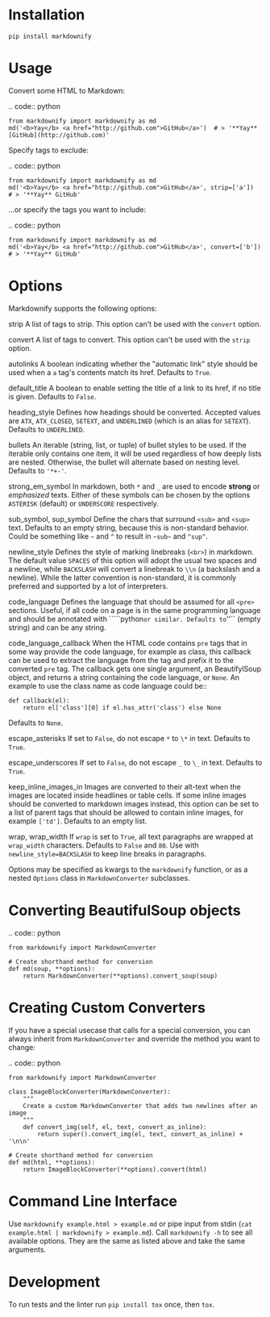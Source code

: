 Installation
============

``pip install markdownify``


Usage
=====

Convert some HTML to Markdown:

.. code:: python

    from markdownify import markdownify as md
    md('<b>Yay</b> <a href="http://github.com">GitHub</a>')  # > '**Yay** [GitHub](http://github.com)'

Specify tags to exclude:

.. code:: python

    from markdownify import markdownify as md
    md('<b>Yay</b> <a href="http://github.com">GitHub</a>', strip=['a'])  # > '**Yay** GitHub'

\...or specify the tags you want to include:

.. code:: python

    from markdownify import markdownify as md
    md('<b>Yay</b> <a href="http://github.com">GitHub</a>', convert=['b'])  # > '**Yay** GitHub'


Options
=======

Markdownify supports the following options:

strip
  A list of tags to strip. This option can't be used with the
  ``convert`` option.

convert
  A list of tags to convert. This option can't be used with the
  ``strip`` option.

autolinks
  A boolean indicating whether the "automatic link" style should be used when
  a ``a`` tag's contents match its href. Defaults to ``True``.

default_title
  A boolean to enable setting the title of a link to its href, if no title is
  given. Defaults to ``False``.

heading_style
  Defines how headings should be converted. Accepted values are ``ATX``,
  ``ATX_CLOSED``, ``SETEXT``, and ``UNDERLINED`` (which is an alias for
  ``SETEXT``). Defaults to ``UNDERLINED``.

bullets
  An iterable (string, list, or tuple) of bullet styles to be used. If the
  iterable only contains one item, it will be used regardless of how deeply
  lists are nested. Otherwise, the bullet will alternate based on nesting
  level. Defaults to ``'*+-'``.

strong_em_symbol
  In markdown, both ``*`` and ``_`` are used to encode **strong** or
  *emphasized* texts. Either of these symbols can be chosen by the options
  ``ASTERISK`` (default) or ``UNDERSCORE`` respectively.

sub_symbol, sup_symbol
  Define the chars that surround ``<sub>`` and ``<sup>`` text. Defaults to an
  empty string, because this is non-standard behavior. Could be something like
  ``~`` and ``^`` to result in ``~sub~`` and ``^sup^``.

newline_style
  Defines the style of marking linebreaks (``<br>``) in markdown. The default
  value ``SPACES`` of this option will adopt the usual two spaces and a newline,
  while ``BACKSLASH`` will convert a linebreak to ``\\n`` (a backslash and a
  newline). While the latter convention is non-standard, it is commonly
  preferred and supported by a lot of interpreters.

code_language
  Defines the language that should be assumed for all ``<pre>`` sections.
  Useful, if all code on a page is in the same programming language and
  should be annotated with `````python`` or similar.
  Defaults to ``''`` (empty string) and can be any string.

code_language_callback
  When the HTML code contains ``pre`` tags that in some way provide the code
  language, for example as class, this callback can be used to extract the
  language from the tag and prefix it to the converted ``pre`` tag.
  The callback gets one single argument, an BeautifylSoup object, and returns
  a string containing the code language, or ``None``.
  An example to use the class name as code language could be::

    def callback(el):
        return el['class'][0] if el.has_attr('class') else None

  Defaults to ``None``.

escape_asterisks
  If set to ``False``, do not escape ``*`` to ``\*`` in text.
  Defaults to ``True``.

escape_underscores
  If set to ``False``, do not escape ``_`` to ``\_`` in text.
  Defaults to ``True``.

keep_inline_images_in
  Images are converted to their alt-text when the images are located inside
  headlines or table cells. If some inline images should be converted to
  markdown images instead, this option can be set to a list of parent tags
  that should be allowed to contain inline images, for example ``['td']``.
  Defaults to an empty list.

wrap, wrap_width
  If ``wrap`` is set to ``True``, all text paragraphs are wrapped at
  ``wrap_width`` characters. Defaults to ``False`` and ``80``.
  Use with ``newline_style=BACKSLASH`` to keep line breaks in paragraphs.

Options may be specified as kwargs to the ``markdownify`` function, or as a
nested ``Options`` class in ``MarkdownConverter`` subclasses.


Converting BeautifulSoup objects
================================

.. code:: python

    from markdownify import MarkdownConverter

    # Create shorthand method for conversion
    def md(soup, **options):
        return MarkdownConverter(**options).convert_soup(soup)


Creating Custom Converters
==========================

If you have a special usecase that calls for a special conversion, you can
always inherit from ``MarkdownConverter`` and override the method you want to
change:

.. code:: python

    from markdownify import MarkdownConverter

    class ImageBlockConverter(MarkdownConverter):
        """
        Create a custom MarkdownConverter that adds two newlines after an image
        """
        def convert_img(self, el, text, convert_as_inline):
            return super().convert_img(el, text, convert_as_inline) + '\n\n'

    # Create shorthand method for conversion
    def md(html, **options):
        return ImageBlockConverter(**options).convert(html)


Command Line Interface
======================

Use ``markdownify example.html > example.md`` or pipe input from stdin
(``cat example.html | markdownify > example.md``).
Call ``markdownify -h`` to see all available options.
They are the same as listed above and take the same arguments.


Development
===========

To run tests and the linter run ``pip install tox`` once, then ``tox``.